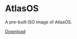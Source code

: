 # AtlasOS
A pre-built ISO image of AtlasOS.

[Download](https://drive.filen.io/d/7ec643d1-0618-4da2-a39e-626ed3cdd382#QqBZzO2IIWOalOsTeoWWxCeJn08rchF3)
